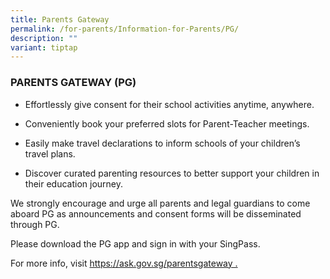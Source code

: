 ```yaml
---
title: Parents Gateway
permalink: /for-parents/Information-for-Parents/PG/
description: ""
variant: tiptap
---
```

<h3><strong>PARENTS GATEWAY (PG)</strong></h3>
<ul data-tight="true" class="tight">
<li>
<p>Effortlessly give consent for their school activities anytime, anywhere.</p>
</li>
<li>
<p>Conveniently book your preferred slots for Parent-Teacher meetings.</p>
</li>
<li>
<p>Easily make travel declarations to inform schools of your children’s travel
plans.</p>
</li>
<li>
<p>Discover curated parenting resources to better support your children in
their education journey.</p>
</li>
</ul>
<p>We strongly encourage and urge all parents and legal guardians to come
aboard PG as announcements and consent forms will be disseminated through
PG.</p>
<p>Please download the PG app and sign in with your SingPass.</p>
<p></p>
<p>For more info, visit <a href="https://ask.gov.sg/parentsgateway" rel="noopener noreferrer nofollow" target="_blank">https://ask.gov.sg/parentsgateway .</a>
</p>
<p></p>